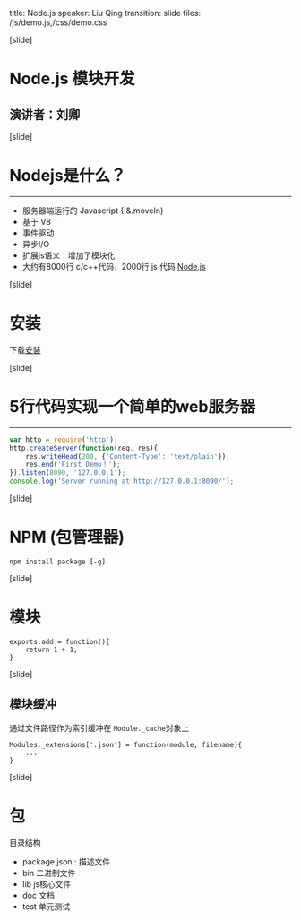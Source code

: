 title: Node.js
speaker: Liu Qing
transition: slide
files: /js/demo.js,/css/demo.css

[slide]

# Node.js 模块开发
## 演讲者：刘卿

[slide]
# Nodejs是什么？
---
* 服务器端运行的 Javascript {:&.moveIn}
* 基于 V8
* 事件驱动
* 异步I/O
* 扩展js语义：增加了模块化
* 大约有8000行 c/c++代码，2000行 js 代码 [Node.js](https://github.com/joyent/node)

[slide]
# 安装

下载[安装](http://nodejs.org/download)


[slide]
# 5行代码实现一个简单的web服务器
----
```javascript
var http = require('http');
http.createServer(function(req, res){
    res.writeHead(200, {'Content-Type': 'text/plain'}); 
    res.end('First Demo！'); 
}).listen(8090, '127.0.0.1');
console.log('Server running at http://127.0.0.1:8090/');
```

[slide]
# NPM (包管理器)
```
npm install package [-g]
```
[slide]
# 模块
```
exports.add = function(){
    return 1 + 1;
}
```
[slide]
## 模块缓冲

通过文件路径作为索引缓冲在 `Module._cache`对象上
```
Modules._extensions['.json'] = function(module, filename){
    ...
}
```

[slide]
# 包

目录结构

* package.json :  描述文件
* bin 二进制文件
* lib js核心文件
* doc 文档
* test 单元测试


